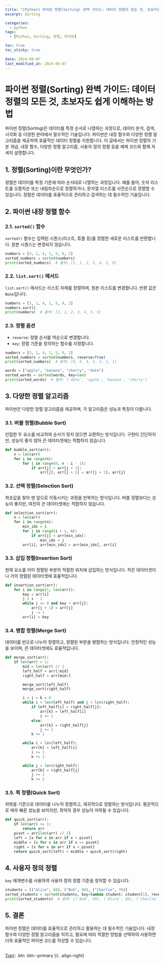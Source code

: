 ```yaml
---
title: "[Python] 파이썬 정렬(Sorting) 완벽 가이드: 데이터 정렬의 모든 것, 초보자도 쉽게 이해하는 방법"
excerpt: Sorting

categories:
  - python
tags:
  - [Python, Sorting, 정렬, 파이썬]

toc: true
toc_sticky: true
 
date: 2024-09-07
last_modified_at: 2024-09-07
---
```


# 파이썬 정렬(Sorting) 완벽 가이드: 데이터 정렬의 모든 것, 초보자도 쉽게 이해하는 방법

파이썬 정렬(Sorting)은 데이터를 특정 순서로 나열하는 과정으로, 데이터 분석, 검색, 시각화 등 다양한 분야에서 필수적인 기술입니다. 파이썬은 내장 함수와 다양한 정렬 알고리즘을 제공하여 효율적인 데이터 정렬을 지원합니다. 이 글에서는 파이썬 정렬의 기본 개념, 내장 함수, 다양한 정렬 알고리즘, 사용자 정의 정렬 등을 예제 코드와 함께 자세히 설명합니다.

## 1. 정렬(Sorting)이란 무엇인가?

정렬은 데이터를 특정 기준에 따라 순서대로 나열하는 과정입니다. 예를 들어, 숫자 리스트를 오름차순 또는 내림차순으로 정렬하거나, 문자열 리스트를 사전순으로 정렬할 수 있습니다. 정렬은 데이터를 효율적으로 관리하고 검색하는 데 필수적인 기술입니다.

## 2. 파이썬 내장 정렬 함수

### 2.1. `sorted()` 함수

`sorted()` 함수는 입력된 시퀀스(리스트, 튜플 등)를 정렬한 새로운 리스트를 반환합니다. 원본 시퀀스는 변경되지 않습니다.

```python
numbers = [3, 1, 4, 1, 5, 9, 2]
sorted_numbers = sorted(numbers)
print(sorted_numbers)  # 출력: [1, 1, 2, 3, 4, 5, 9]
```

### 2.2. `list.sort()` 메서드

`list.sort()` 메서드는 리스트 자체를 정렬하며, 원본 리스트를 변경합니다. 반환 값은 `None`입니다.

```python
numbers = [3, 1, 4, 1, 5, 9, 2]
numbers.sort()
print(numbers)  # 출력: [1, 1, 2, 3, 4, 5, 9]
```

### 2.3. 정렬 옵션

* `reverse`: 정렬 순서를 역순으로 변경합니다.
* `key`: 정렬 기준을 정의하는 함수를 지정합니다.

```python
numbers = [3, 1, 4, 1, 5, 9, 2]
sorted_numbers = sorted(numbers, reverse=True)
print(sorted_numbers)  # 출력: [9, 5, 4, 3, 2, 1, 1]

words = ["apple", "banana", "cherry", "date"]
sorted_words = sorted(words, key=len)
print(sorted_words)  # 출력: ['date', 'apple', 'banana', 'cherry']
```

## 3. 다양한 정렬 알고리즘

파이썬은 다양한 정렬 알고리즘을 제공하며, 각 알고리즘은 성능과 특징이 다릅니다.

### 3.1. 버블 정렬(Bubble Sort)

인접한 두 요소를 비교하여 순서가 맞지 않으면 교환하는 방식입니다. 구현이 간단하지만, 성능이 좋지 않아 큰 데이터셋에는 적합하지 않습니다.

```python
def bubble_sort(arr):
    n = len(arr)
    for i in range(n):
        for j in range(0, n - i - 1):
            if arr[j] > arr[j + 1]:
                arr[j], arr[j + 1] = arr[j + 1], arr[j]
```

### 3.2. 선택 정렬(Selection Sort)

최솟값을 찾아 맨 앞으로 이동시키는 과정을 반복하는 방식입니다. 버블 정렬보다는 성능이 좋지만, 여전히 큰 데이터셋에는 적합하지 않습니다.

```python
def selection_sort(arr):
    n = len(arr)
    for i in range(n):
        min_idx = i
        for j in range(i + 1, n):
            if arr[j] < arr[min_idx]:
                min_idx = j
        arr[i], arr[min_idx] = arr[min_idx], arr[i]
```

### 3.3. 삽입 정렬(Insertion Sort)

현재 요소를 이미 정렬된 부분의 적절한 위치에 삽입하는 방식입니다. 작은 데이터셋이나 거의 정렬된 데이터셋에 효율적입니다.

```python
def insertion_sort(arr):
    for i in range(1, len(arr)):
        key = arr[i]
        j = i - 1
        while j >= 0 and key < arr[j]:
            arr[j + 1] = arr[j]
            j -= 1
        arr[i] = key
```

### 3.4. 병합 정렬(Merge Sort)

데이터를 반으로 나누어 정렬하고, 정렬된 부분을 병합하는 방식입니다. 안정적인 성능을 보이며, 큰 데이터셋에도 효율적입니다.

```python
def merge_sort(arr):
    if len(arr) > 1:
        mid = len(arr) // 2
        left_half = arr[:mid]
        right_half = arr[mid:]

        merge_sort(left_half)
        merge_sort(right_half)

        i = j = k = 0
        while i < len(left_half) and j < len(right_half):
            if left_half[i] < right_half[j]:
                arr[k] = left_half[i]
                i += 1
            else:
                arr[k] = right_half[j]
                j += 1
            k += 1

        while i < len(left_half):
            arr[k] = left_half[i]
            i += 1
            k += 1

        while j < len(right_half):
            arr[k] = right_half[j]
            j += 1
            k += 1
```

### 3.5. 퀵 정렬(Quick Sort)

피벗을 기준으로 데이터를 나누어 정렬하고, 재귀적으로 정렬하는 방식입니다. 평균적으로 매우 빠른 성능을 보이지만, 최악의 경우 성능이 저하될 수 있습니다.

```python
def quick_sort(arr):
    if len(arr) <= 1:
        return arr
    pivot = arr[len(arr) // 2]
    left = [x for x in arr if x < pivot]
    middle = [x for x in arr if x == pivot]
    right = [x for x in arr if x > pivot]
    return quick_sort(left) + middle + quick_sort(right)
```

## 4. 사용자 정의 정렬

`key` 매개변수를 사용하여 사용자 정의 정렬 기준을 정의할 수 있습니다.

```python
students = [("Alice", 80), ("Bob", 90), ("Charlie", 70)]
sorted_students = sorted(students, key=lambda student: student[1], reverse=True)
print(sorted_students)  # 출력: [('Bob', 90), ('Alice', 80), ('Charlie', 70)]
```

## 5. 결론

파이썬 정렬은 데이터를 효율적으로 관리하고 활용하는 데 필수적인 기술입니다. 내장 함수와 다양한 정렬 알고리즘을 익히고, 필요에 따라 적절한 방법을 선택하여 사용하면 더욱 효율적인 파이썬 코드를 작성할 수 있습니다.
<br><br>

[Top](#){: .btn .btn--primary }{: .align-right}